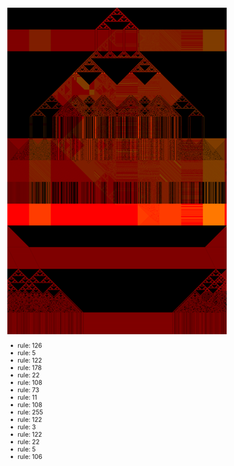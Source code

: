 ![photo](./output.png) 
 * rule: 126
* rule: 5
* rule: 122
* rule: 178
* rule: 22
* rule: 108
* rule: 73
* rule: 11
* rule: 108
* rule: 255
* rule: 122
* rule: 3
* rule: 122
* rule: 22
* rule: 5
* rule: 106
